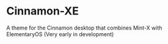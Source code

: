 # Cinnamon-XE
A theme for the Cinnamon desktop that combines Mint-X with ElementaryOS
(Very early in development)
